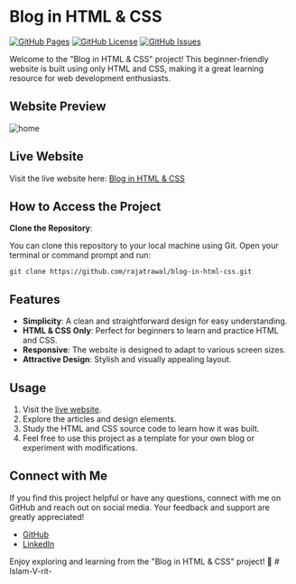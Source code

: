 # Blog in HTML & CSS

[![GitHub Pages](https://img.shields.io/badge/GitHub-Pages-green.svg)](https://rajatrawal.github.io/blog-in-html-css/)
[![GitHub License](https://img.shields.io/badge/license-MIT-blue.svg)](LICENSE)
[![GitHub Issues](https://img.shields.io/github/issues/rajatrawal/blog-in-html-css)](https://github.com/rajatrawal/blog-in-html-css/issues)

Welcome to the "Blog in HTML & CSS" project! This beginner-friendly website is built using only HTML and CSS, making it a great learning resource for web development enthusiasts.

## Website Preview

![home](https://github.com/rajatrawal/blog-in-html-css/assets/72153827/598109e8-8e39-4d30-b78f-6cf8c72e6afe)

## Live Website

Visit the live website here: [Blog in HTML & CSS](https://rajatrawal.github.io/blog-in-html-css/)

## How to Access the Project

**Clone the Repository**: 

You can clone this repository to your local machine using Git. Open your terminal or command prompt and run:

   ```shell
   git clone https://github.com/rajatrawal/blog-in-html-css.git
```

## Features

- **Simplicity**: A clean and straightforward design for easy understanding.
- **HTML & CSS Only**: Perfect for beginners to learn and practice HTML and CSS.
- **Responsive**: The website is designed to adapt to various screen sizes.
- **Attractive Design**: Stylish and visually appealing layout.

## Usage

1. Visit the [live website](https://rajatrawal.github.io/blog-in-html-css/).
2. Explore the articles and design elements.
3. Study the HTML and CSS source code to learn how it was built.
4. Feel free to use this project as a template for your own blog or experiment with modifications.



## Connect with Me

If you find this project helpful or have any questions, connect with me on GitHub and reach out on social media. Your feedback and support are greatly appreciated!

- [GitHub](https://github.com/rajatrawal)
- [LinkedIn](https://www.linkedin.com/in/rajatrawal)


Enjoy exploring and learning from the "Blog in HTML & CSS" project! 🌟
#   I s l a m - V - r i t -  
 